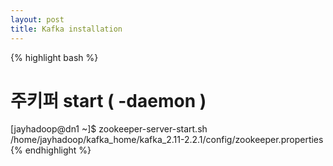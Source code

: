 ```yaml
---
layout: post
title: Kafka installation
---
```


{% highlight bash %}
# 주키퍼 start ( -daemon )
[jayhadoop@dn1 ~]$ zookeeper-server-start.sh /home/jayhadoop/kafka_home/kafka_2.11-2.2.1/config/zookeeper.properties
{% endhighlight %}

